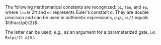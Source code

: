 The following mathematical constants are recognized: `pi`, `tau`, and `eu`, where `tau` is $2\pi$ and `eu` represents Euler's constant $e$.
They are double precision and can be used in arithmetic expressions, _e.g._, `pi/2` equals $\tfrac{\pi}{2}$. 

The latter can be used, _e.g._, as an argument for a parameterized gate, _i.e._ `Rx(pi/2) q[0]`.
